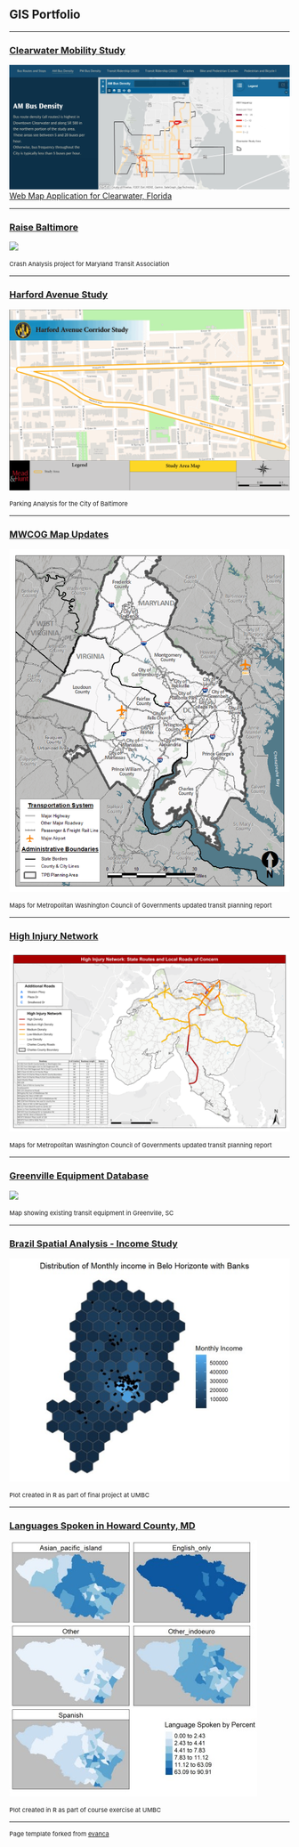## GIS Portfolio

---
### [Clearwater Mobility Study](projects/ClearwaterProject/index.md)
[<img src="/images/Clearwater_BusFrequency.jpg?raw=true"/>](/pdf/Headway_extraction.pdf)
<a href="https://storymaps.arcgis.com/stories/edb73bf91e904ed2a7bca50f06425b48">Web Map Application for Clearwater, Florida
  
  
---
### [Raise Baltimore](/projects/raisebaltimore/index.md)
[<img src="/images/RaiseBalt_ShortGif.gif?raw=true"/>](/pdf/RaiseBaltimore_PDFmaps_compressed.pdf)
<p style="font-size:11px">Crash Analysis project for Maryland Transit Association 

---
### [Harford Avenue Study](/projects/HarfordAve/index.md)
[<img src="/images/Harford_Gif.gif?raw=true"/>](/pdf/Harford_Merged.pdf)
<p style="font-size:11px">Parking Analysis for the City of Baltimore

---
### [MWCOG Map Updates](/projects/MWCOG/index.md)
[<img src="/images/MWCOG_Gif.gif?raw=true"/>](/pdf/MWCOG_Merged.pdf)
<p style="font-size:11px">Maps for Metropolitan Washington Council of Governments updated transit planning report
  

---
### [High Injury Network](/projects/CharlesStMarys/index.md)
[<img src="/images/CharlesMarysGif.gif?raw=true"/>](/pdf/CharlesMarysMerged.pdf)
<p style="font-size:11px">Maps for Metropolitan Washington Council of Governments updated transit planning report  
  

---
### [Greenville Equipment Database](/projects/Greenville/index.md)
[<img src="/images/00_DatabaseLayout_FACTS.png?raw=true"/>](/pdf/Greenville_Merged.pdf)
<p style="font-size:11px">Map showing existing transit equipment in Greenville, SC  
  
  
  
---
### [Brazil Spatial Analysis - Income Study](/pdf/486_final_text.pdf/pdf/final_proj.pdf)
[<img src="/images/belohorizonte.jpg?raw=true"/>](/pdf/final_proj.pdf)
<p style="font-size:11px">Plot created in R as part of final project at UMBC

  
---
### [Languages Spoken in Howard County, MD](/pdf/langmap_image.pdf)
[<img src="/images/github_langmap.jpg?raw=true"/>](/pdf/github_langmap.pdf)
<p style="font-size:11px">Plot created in R as part of course exercise at UMBC



---
<p style="font-size:11px">Page template forked from <a href="https://github.com/evanca/quick-portfolio">evanca</a></p>
<!-- Remove above link if you don't want to attibute -->

